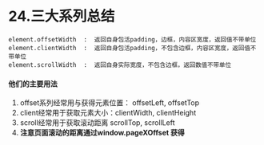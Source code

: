 # 24.三大系列总结

~~~ 
element.offsetWidth  :  返回自身包活padding，边框，内容区宽度，返回值不带单位
element.clientWidth  :  返回自身包活padding，不包含边框，内容区宽度，返回值不带单位
element.scrollWidth  :  返回自身实际宽度，不包含边框，返回数值不带单位
~~~

#### 他们的主要用法

1. offset系列经常用与获得元素位置： offsetLeft, offsetTop
2. client经常用于获取元素大小：clientWidth, clientHeight
3. scroll经常用于获取滚动距离 scrollTop, scrollLeft
4. **注意页面滚动的距离通过window.pageXOffset 获得**